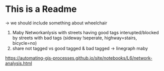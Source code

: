 # This is a Readme


-> we should include something about wheelchair
1. Maby Networkanlysis with streets having good tags interupted/blocked by streets with bad tags (sideway !seperate, highway=stairs, bicycle=no)
2. share not tagged vs good tagged & bad tagged -> linegraph maby

https://automating-gis-processes.github.io/site/notebooks/L6/network-analysis.html
